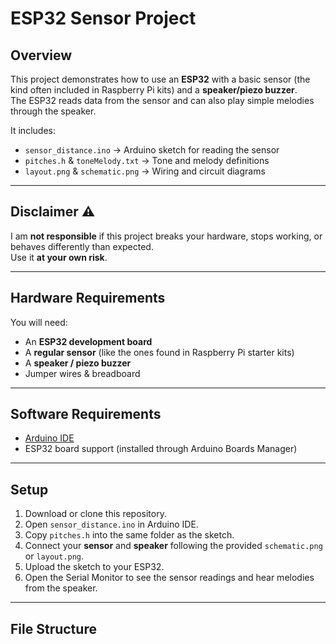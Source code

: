 # ESP32 Sensor Project

## Overview
This project demonstrates how to use an **ESP32** with a basic sensor (the kind often included in Raspberry Pi kits) and a **speaker/piezo buzzer**.  
The ESP32 reads data from the sensor and can also play simple melodies through the speaker.  

It includes:
- `sensor_distance.ino` → Arduino sketch for reading the sensor
- `pitches.h` & `toneMelody.txt` → Tone and melody definitions
- `layout.png` & `schematic.png` → Wiring and circuit diagrams

---

## Disclaimer ⚠️
I am **not responsible** if this project breaks your hardware, stops working, or behaves differently than expected.  
Use it **at your own risk**.  

---

## Hardware Requirements
You will need:
- An **ESP32 development board**  
- A **regular sensor** (like the ones found in Raspberry Pi starter kits)  
- A **speaker / piezo buzzer**  
- Jumper wires & breadboard  

---

## Software Requirements
- [Arduino IDE](https://www.arduino.cc/en/software)  
- ESP32 board support (installed through Arduino Boards Manager)  

---

## Setup
1. Download or clone this repository.  
2. Open `sensor_distance.ino` in Arduino IDE.  
3. Copy `pitches.h` into the same folder as the sketch.  
4. Connect your **sensor** and **speaker** following the provided `schematic.png` or `layout.png`.  
5. Upload the sketch to your ESP32.  
6. Open the Serial Monitor to see the sensor readings and hear melodies from the speaker.  

---

## File Structure
